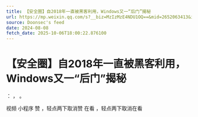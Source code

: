 ```yaml
---
title: 【安全圈】自2018年一直被黑客利用，Windows又一“后门”揭秘
url: https://mp.weixin.qq.com/s?__biz=MzIzMzE4NDU1OQ==&mid=2652063413&idx=2&sn=c7deb4b47b22dba36d512faf8f3c609e
source: Doonsec's feed
date: 2024-08-08
fetch_date: 2025-10-06T18:00:22.876100
---
```


# 【安全圈】自2018年一直被黑客利用，Windows又一“后门”揭秘

：
，
。

视频
小程序
赞
，轻点两下取消赞
在看
，轻点两下取消在看